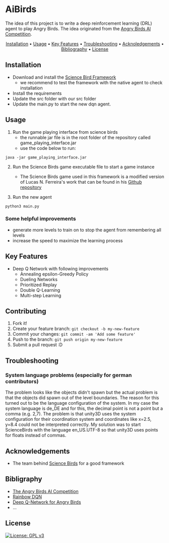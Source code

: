 # AiBirds

The idea of this project is to write a deep reinforcement learning (DRL) agent to play Angry Birds.
The idea originated from the [Angry Birds AI Competition](http://aibirds.org/).

<p align="center">
  <a href="#installation">Installation</a> •
  <a href="#usage">Usage</a> •
  <a href="#key-features">Key Features</a> •
  <a href="#troubleshooting">Troubleshooting</a> •
  <a href="#acknoledgements">Acknoledgements</a> •
  <a href="#bibliography">Bibliography</a> •
  <a href="#license">License</a>
</p>

## Installation
* Download and install the [Science Bird Framework](https://gitlab.com/aibirds/sciencebirdsframework)
	* we recommend to test the framework with the native agent to check installation
* Install the requirements 
* Update the src folder with our src folder
* Update the main.py to start the new dqn agent.

## Usage

1. Run the game playing interface from science birds
	- the runnable jar file is in the root folder of the repository called game_playing_interface.jar
	- use the code below to run:

<code>java -jar  game_playing_interface.jar</code>

2. Run the Science Birds game executable file to start a game instance
	- The Science Birds game used in this framework is a modified version of Lucas N. Ferreira's work that can be found in his [Github repository](https://github.com/lucasnfe/science-birds)

3. Run the new agent

<code>python3 main.py</code>

### Some helpful improvements
* generate more levels to train on to stop the agent from remembering all levels
* increase the speed to maximize the learning process


## Key Features
* Deep Q Network with following improvements
	* Annealing epsilon-Greedy Policy
	* Dueling Networks
	* Prioritized Replay
	* Double Q-Learning
	* Multi-step Learning

## Contributing

1. Fork it!
2. Create your feature branch: `git checkout -b my-new-feature`
3. Commit your changes: `git commit -am 'Add some feature'`
4. Push to the branch: `git push origin my-new-feature`
5. Submit a pull request :D

## Troubleshooting

### System language problems (especially for german contributors)
The problem looks like the objects didn't spawn but the actual problem is that the objects did spawn out of the level boundaries. The reason for this turned out to be the language configuration of the system. In my case the system language is de_DE and for this, the decimal point is not a point but a comma (e.g. 2,7). The problem is that unity3D uses the system configuration for their coordination system and coordinates like x=2.5, y=8.4 could not be interpreted correctly.
My solution was to start ScienceBirds with the language en_US.UTF-8 so that unity3D uses points for floats instead of commas.


## Acknowledgements

+ The team behind [Science Birds](https://gitlab.com/aibirds/sciencebirdsframework) for a good framework

## Bibligraphy
* [The Angry Birds AI Competition](https://www.aaai.org/ojs/index.php/aimagazine/article/view/2588)
* [Rainbow DQN](https://arxiv.org/pdf/1710.02298.pdf)
* [Deep Q-Network for Angry Birds](https://arxiv.org/pdf/1910.01806.pdf)
* ...

## License
[![License: GPL v3](https://img.shields.io/badge/License-GPLv3-blue.svg)](https://www.gnu.org/licenses/gpl-3.0)
